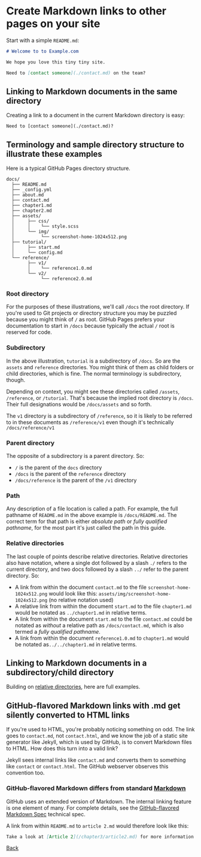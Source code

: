 # Create Markdown links to other pages on your site 

Start with a simple `README.md`:

```markdown
# Welcome to to Example.com

We hope you love this tiny tiny site.

Need to [contact someone](./contact.md) on the team?
```

## Linking to Markdown documents in the same directory

Creating a link to a document in the current Markdown directory is easy:

```
Need to [contact someone](./contact.md)?

```

## Terminology and sample directory structure to illustrate these examples

Here is a typical GitHub Pages directory structure.

```
docs/
  ├── README.md
  ├── _config.yml
  ├── about.md
  ├── contact.md
  ├── chapter1.md
  ├── chapter2.md
  ├── assets/
  │     ├── css/
  │     │    └── style.scss
  │     └── img/
  │          └── screenshot-home-1024x512.png
  ├── tutorial/
  │     ├── start.md
  │     └── config.md
  └── reference/
        ├── v1/
        │    └── reference1.0.md
        └── v2/
             └── reference2.0.md
   ```


### Root directory

For the purposes of these illustrations, we'll call `/docs` the root directory. If you're used
to Git projects or directory structure you may be puzzled because you might think of `/` as root.
GitHub Pages prefers your documentation to start in `/docs` because typically the actual `/` root is reserved for code.

### Subdirectory

In the above illustration, `tutorial` is a subdirectory of `/docs`. So are the `assets` and `reference` directories.
You might think of them as child folders or child directories, which is fine. The normal terminology is
subdirectory, though.

Depending on context, you might see these directories called `/assets`, `/reference`, or `/tutorial`.
That's because the implied root directory is `/docs`. Their full designations would be `/docs/assets` and so forth.

The `v1` directory is a subdirectory of `/reference`, so it is likely to be referred to in these documents as
`/reference/v1` even though it's technically `/docs/reference/v1`

### Parent directory

The opposite of a subdirectory is a parent directory. So:

* `/` is the parent of the `docs` directory
* `/docs` is the parent of the `reference` directory
* `/docs/reference` is the parent of the `/v1` directory

### Path

Any description of a file location is called a path. 
For example, the full pathname of `README.md` in the above example is `/docs/README.md`. 
The correct term for that path is either *absolute path* or *fully qualified pathname*, for the most part it's just called the path in this guide.

### Relative directories

The last couple of points describe relative directories. Relative directories also have notation, where a single dot followed by a slash `./` refers to the current directory, and two docs followed by a slash `../` refer to the parent directory. So:

* A link from within the document `contact.md` to the file `screenshot-home-1024x512.png` would look like this: `assets/img/screenshot-home-1024x512.png` (no relative notation used)
* A relative link from within the document `start.md` to the file `chapter1.md` would be notated as `../chapter1.md` in relative terms.
* A link from within the document `start.md`  to the file `contact.md` could be notated as *without* a relative path as `/docs/contact.md`,
which is also termed a *fully qualified pathname*.
* A link from within the document `reference1.0.md` to `chapter1.md` would be notated as`../../chapter1.md` in relative terms.

## Linking to Markdown documents in a subdirectory/child directory

Building on [relative directories](#relative-directories), here are full examples.
                                                    

## GitHub-flavored Markdown links with .md get silently converted to HTML links

If you're used to HTML, you're probably noticing something on odd. 
The link goes to `contact.md`, not `contact.html`, and we know the
job of a static site generator like Jekyll, which is used by GitHub,
is to convert Markdown files to HTML. How does this turn into a valid link?

Jekyll sees internal links like `contact.md` and converts
them to something like `contact` or `contact.html`. The GitHub webserver observes this convention too.

### GitHub-flavored Markdown differs from standard [Markdown](https://commonmark.org)

GitHub uses an extended version of Markdown.
The internal linking feature is one element of many. For complete details, see the
[GitHub-flavored Markdown Spec](https://github.github.com/gfm/) technical spec.


A link from within `README.md` to `article 2.md` would therefore look like this:

```markdown
Take a look at [Article 2](/chapter3/article2.md) for more information.
```

[Back](/README.md)

